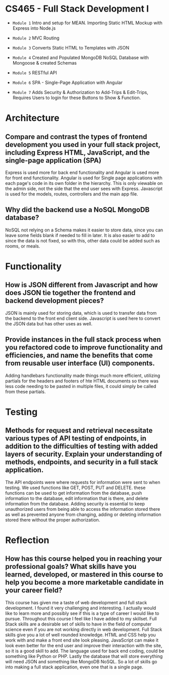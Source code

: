 # CS465 - Full Stack Development I

* `Module 1` Intro and setup for MEAN. Importing Static HTML Mockup with Express into Node.js

* `Module 2` MVC Routing

* `Module 3` Converts Static HTML to Templates with JSON

* `Module 4` Created and Populated MongoDB NoSQL Database with Mongoose & created Schemas

* `Module 5` RESTful API

* `Module 6` SPA - Single-Page Application with Angular

* `Module 7` Adds Security & Authorization to Add-Trips & Edit-Trips, Requires Users to login for these Buttons to Show & Function.


# Architecture

## Compare and contrast the types of frontend development you used in your full stack project, including Express HTML, JavaScript, and the single-page application (SPA)
Express is used more for back end functionality and Angular is used more for front end functionality. Angular is used for Single page applications with each page's code in its own folder in the hierarchy. This is only viewable on the admin side, not the side that the end user sees with Express. Javascript is used for the models, routes, controllers and the main app file.

## Why did the backend use a NoSQL MongoDB database?
NoSQL not relying on a Schema makes it easier to store data, since you can leave some fields blank if needed to fill in later. It is also easier to add to since the data is not fixed, so with this, other data could be added such as rooms, or meals.

# Functionality

## How is JSON different from Javascript and how does JSON tie together the frontend and backend development pieces?
JSON is mainly used for storing data, which is used to transfer data from the backend to the front end client side. Javascript is used here to convert the JSON data but has other uses as well.

## Provide instances in the full stack process when you refactored code to improve functionality and efficiencies, and name the benefits that come from reusable user interface (UI) components.
Adding handlebars functionality made things much more efficient, utilizing partials for the headers and footers of hte HTML documents so there was less code needing to be pasted in multiple files, it could simply be called from these partials.

# Testing

## Methods for request and retrieval necessitate various types of API testing of endpoints, in addition to the difficulties of testing with added layers of security. Explain your understanding of methods, endpoints, and security in a full stack application.
The API endpoints were where requests for information were sent to when testing. We used functions like GET, POST, PUT and DELETE. these functions can be used to get information from the database, push information to the database, edit information that is there, and delete information from the database. Adding security is essential to keep unauthorized users from being able to access the information stored there as well as prevented anyone from changing, adding or deleting information stored there without the proper authorization.

# Reflection

## How has this course helped you in reaching your professional goals? What skills have you learned, developed, or mastered in this course to help you become a more marketable candidate in your career field?
This course has given me a taste of web development and full stack development. I found it very challenging and interesting. I actually would like to learn more and possibly see if this is a type of career I would like to pursue. Throughout this course I feel like I have added to my skillset. Full Stack skills are a desirable set of skills to have in the field of computer science even if you are not working directly in web development. Full Stack skills give you a lot of well rounded knowledge. HTML and CSS help you work with and make a front end site look pleasing. JavaScript can make it look even better for the end user and improve their interaction with the site, so it is a good skill to add. The language used for back end coding, could be something like Python or PHP. Lastly the database that will store everything will need JSON and something like MongoDB NoSQL. So a lot of skills go into making a full stack application, even one that is a single page. 
